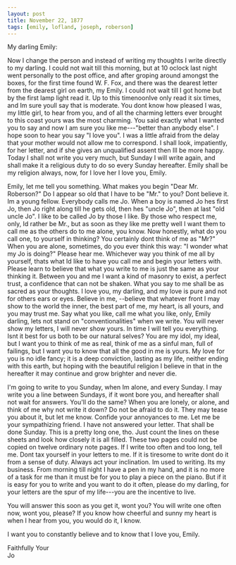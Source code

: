 ```yaml
---
layout: post
title: November 22, 1877
tags: [emily, lofland, joseph, roberson]
---
```

My darling Emily:  

Now I change the person and instead of writing my thoughts I write directly to my darling.  I could not wait till this morning, but at 10 oclock last night went personally to the post office, and after groping around amongst the boxes, for the first time found W. F. Fox, and there was the dearest letter from the dearest girl on earth, my Emily.  I could not wait till I got home but by the first lamp light read it.  Up to this timenoonIve only read it six times, and Im sure youll say that is moderate.  You dont know how pleased I was, my little girl, to hear from you, and of all the charming letters ever brought to this coast yours was the most charming.  You said exactly what I wanted you to say and now I am sure you like me---"better than anybody else".  I hope soon to hear you say "I love you".  I was a little afraid from the delay that your mother would not allow me to correspond.  I shall look, impatiently, for her letter, and if she gives an unqualified assent then Ill be more happy.  Today I shall not write you very much, but Sunday I will write again, and shall make it a religious duty to do so every Sunday hereafter.  Emily shall be my religion always, now, for I love her I love you, Emily.  

Emily, let me tell you something.  What makes you begin "Dear Mr. Roberson?"   Do I appear so old that I have to be "Mr." to you?  Dont believe it.  Im a young fellow.  Everybody calls me Jo.  When a boy is named Jo hes first Jo, then Jo right along till he gets old, then hes "uncle Jo", then at last "old uncle Jo".  I like to be called Jo by those I like.  By those who respect me, only, Id rather be Mr., but as soon as they like me pretty well I want them to call me as the others do to me alone, you know.  Now honestly, what do you call one, to yourself in thinking?  You certainly dont think of me as "Mr?"  When you are alone, sometimes, do you ever think this way:  "I wonder what my Jo is doing?"  Please hear me.  Whichever way you think of me all by yourself, thats what Id like to have you call me and begin your letters with.  Please learn to believe that what you write to me is just the same as your thinking it.  Between you and me I want a kind of masonry to exist, a perfect trust, a confidence that can not be shaken.  What you say to me shall be as sacred as your thoughts.  I love you, my darling, and my love is pure and not for others ears or eyes.  Believe in me, --believe that whatever front I may show to the world the inner, the best part of me, my heart, is all yours, and you may trust me.  Say what you like, call me what you like, only, Emily darling, lets not stand on "conventionalities" when we write.  You will never show my letters, I will never show yours.  In time I will tell you everything.  Isnt it best for us both to be our natural selves?  You are my idol, my ideal, but I want you to think of me as real, think of me as a sinful man, full of failings, but I want you to know that all the good in me is yours.  My love for you is no idle fancy; it is a deep conviction, lasting as my life, neither ending with this earth, but hoping with the beautiful religion I believe in that in the hereafter it may continue and grow brighter and never die.  

I'm going to write to you Sunday, when Im alone, and every Sunday.  I may write you a line between Sundays, if it wont bore you, and hereafter shall not wait for answers.  You'll do the same?  When you are lonely, or alone, and think of me why not write it down?  Do not be afraid to do it.  They may tease you about it, but let me know.  Confide your annoyances to me.  Let me be your sympathizing friend.  I have not answered your letter.  That shall be done Sunday.  This is a pretty long one, tho.  Just count the lines on these sheets and look how closely it is all filled. These two pages could not be copied on twelve ordinary note pages.  If I write too often and too long, tell me.  Dont tax yourself in your letters to me.  If it is tiresome to write dont do it from a sense of duty.  Always act your inclination.  Im used to writing.  Its my business.  From morning till night I have a pen in my hand, and it is no more of a task for me than it must be for you to play a piece on the piano.  But if it is easy for you to write and you want to do it often, please do my darling, for your letters are the spur of my life---you are the incentive to live.  

You will answer this soon as you get it, wont you?  You will write one often now, wont you, please?  If you know how cheerful and sunny my heart is when I hear from you, you would do it, I know.  

I want you to constantly believe and to know that I love you, Emily.  

Faithfully Your  
Jo
